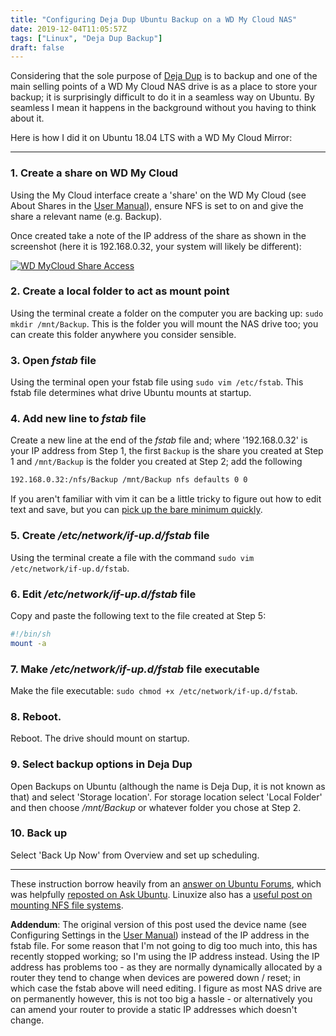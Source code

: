 ```yaml
---
title: "Configuring Deja Dup Ubuntu Backup on a WD My Cloud NAS"
date: 2019-12-04T11:05:57Z
tags: ["Linux", "Deja Dup Backup"]
draft: false
---
```


Considering that the sole purpose of [Deja Dup](https://wiki.gnome.org/Apps/DejaDup) is to backup and one of the main selling points of a WD My Cloud NAS drive is as a place to store your backup; it is surprisingly difficult to do it in a seamless way on Ubuntu.  By seamless I mean it happens in the background without you having to think about it.

Here is how I did it on Ubuntu 18.04 LTS with a WD My Cloud Mirror:

---

### 1. Create a share on WD My Cloud  

Using the My Cloud interface create a 'share' on the WD My Cloud (see About Shares in the [User Manual](https://products.wdc.com/library/UM/ENG/4779-705145.pdf)), ensure NFS is set to on and give the share a relevant name (e.g. Backup).

Once created take a note of the IP address of the share as shown in the screenshot (here it is 192.168.0.32, your system will likely be different):

[![WD MyCloud Share Access](https://www.preciouschicken.com/blog/images/share_access.png)](https://www.preciouschicken.com/blog/images/share_access.png.png)

### 2. Create a local folder to act as mount point

Using the terminal create a folder on the computer you are backing up: `sudo mkdir /mnt/Backup`.  This is the folder you will mount the NAS drive too; you can create this folder anywhere you consider sensible.

### 3. Open *fstab* file 

Using the terminal open your fstab file using `sudo vim /etc/fstab`. This fstab file determines what drive Ubuntu mounts at startup.

### 4.  Add new line to *fstab* file

Create a new line at the end of the *fstab* file and; where '192.168.0.32' is your IP address from Step 1, the first `Backup` is the share you created at Step 1 and `/mnt/Backup` is the folder you created at Step 2; add the following 

```bash
192.168.0.32:/nfs/Backup /mnt/Backup nfs defaults 0 0
```

If you aren't familiar with vim it can be a little tricky to figure out how to edit text and save, but you can [pick up the bare minimum quickly](https://yos.io/2013/07/10/learn-vim-in-5-minutes/).

### 5.  Create */etc/network/if-up.d/fstab* file  

Using the terminal create a file with the command `sudo vim /etc/network/if-up.d/fstab`.

### 6.  Edit */etc/network/if-up.d/fstab* file

Copy and paste the following text to the file created at Step 5:

```bash
#!/bin/sh
mount -a
```

### 7.  Make */etc/network/if-up.d/fstab* file executable

Make the file executable: `sudo chmod +x /etc/network/if-up.d/fstab`.

### 8.  Reboot.  

Reboot.  The drive should mount on startup.

### 9.  Select backup options in Deja Dup

Open Backups on Ubuntu (although the name is Deja Dup, it is not known as that) and select 'Storage location'.  For storage location select 'Local Folder' and then choose */mnt/Backup* or whatever folder you chose at Step 2.

### 10.  Back up  

Select 'Back Up Now' from Overview and set up scheduling.

---

These instruction borrow heavily from an [answer on Ubuntu Forums](https://ubuntuforums.org/showthread.php?t=2392742&p=13795542#post13795542), which was helpfully [reposted on Ask Ubuntu](https://askubuntu.com/a/1153732).  Linuxize also has a [useful post on mounting NFS file systems](https://linuxize.com/post/how-to-mount-an-nfs-share-in-linux/).

**Addendum**: The original version of this post used the device name (see Configuring Settings in the [User Manual](https://products.wdc.com/library/UM/ENG/4779-705145.pdf)) instead of the IP address in the fstab file.  For some reason that I'm not going to dig too much into, this has recently stopped working; so I'm using the IP address instead.  Using the IP address has problems too - as they are normally dynamically allocated by a router they tend to change when devices are powered down / reset; in which case the fstab above will need editing.  I figure as most NAS drive are on permanently however, this is not too big a hassle - or alternatively you can amend your router to provide a static IP addresses which doesn't change.

